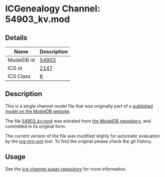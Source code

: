 # ICGenealogy Channel: 54903\_kv.mod

## Details

Name | Description
---- | -----------
ModelDB id | [54903](http://senselab.med.yale.edu/ModelDB/ShowModel.cshtml?model=54903)
ICG id | [2147](http://icg.neurotheory.ox.ac.uk/channels/1/2147)
ICG Class | [K](http://icg.neurotheory.ox.ac.uk/channels/1)

## Description

This is a single channel model file that was originally part of a [published model on the ModelDB website](http://senselab.med.yale.edu/mModelDB/ShowModel.cshtml?model=54903).


The file [54903\_kv.mod](54903_kv.mod) was extrated from [the ModelDB repository](http://senselab.med.yale.edu/ModelDB/ShowModel.cshtml?model=54903), and committed in its original form.

The current version of the file was modified slighly for automatic evaluation by the [icg-nrn-sim](https://github.com/icgenealogy/icg-nrn-sim) tool. To find the original please check the git history.


## Usage

See the [icg-channel super-repository](https://github.com/icgenealogy/icg-channels) for more information.